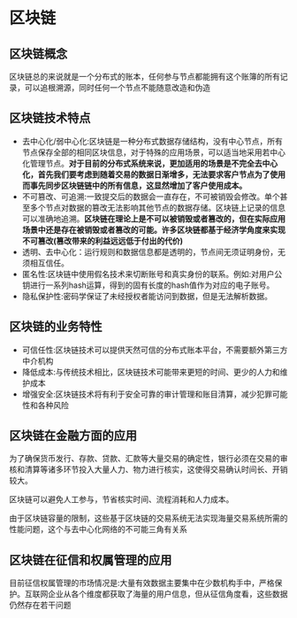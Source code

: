 # 区块链

## 区块链概念

区块链总的来说就是一个分布式的账本，任何参与节点都能拥有这个账簿的所有记录，可以追根溯源，同时任何一个节点不能随意改造和伪造



## 区块链技术特点

+ 去中心化/弱中心化:区块链是一种分布式数据存储结构，没有中心节点，所有节点保存全部的相同区块信息，对于特殊的应用场景，可以适当地采用若中心化管理节点。**对于目前的分布式系统来说，更加适用的场景是不完全去中心化，首先我们要考虑到随着交易的数据日渐增多，无法要求客户节点为了使用而事先同步区块链链中的所有信息，这显然增加了客户使用成本。**
+ 不可篡改、可追溯:一致提交后的数据会一直存在，不可被销毁会修改。单个甚至多个节点对数据的篡改无法影响其他节点的数据存储。区块链上记录的信息可以准确地追溯。**区块链在理论上是不可以被销毁或者篡改的，但在实际应用场景中还是存在被销毁或者篡改的可能。许多区块链都基于经济学角度来实现不可篡改(篡改带来的利益远远低于付出的代价)**
+ 透明、去中心化：运行规则和数据信息都是透明的，节点间无须证明身份，无须相互信任。
+ 匿名性:区块链中使用假名技术来切断账号和真实身份的联系。例如:对用户公钥进行一系列hash运算，得到的固有长度的hash值作为对应的电子账号。
+ 隐私保护性:密码学保证了未经授权者能访问到数据，但是无法解析数据。


## 区块链的业务特性

+ 可信任性:区块链技术可以提供天然可信的分布式账本平台，不需要额外第三方中介机构
+ 降低成本:与传统技术相比，区块链技术可能带来更短的时间、更少的人力和维护成本
+ 增强安全:区块链技术将有利于安全可靠的审计管理和账目清算，减少犯罪可能性和各种风险

## 区块链在金融方面的应用

为了确保货币发行、存款、贷款、汇款等大量交易的确定性，银行必须在交易的审核和清算等诸多环节投入大量人力、物力进行核实，这使得交易确认时间长、开销较大。

区块链可以避免人工参与，节省核实时间、流程消耗和人力成本。

由于区块链容量的限制，这些基于区块链的交易系统无法实现海量交易系统所需的性能问题，这个与去中心化网络的不可能三角有关系

## 区块链在征信和权属管理的应用

目前征信权属管理的市场情况是:大量有效数据主要集中在少数机构手中，严格保护。互联网企业从各个维度都获取了海量的用户信息，但从征信角度看，这些数据仍然存在若干问题
